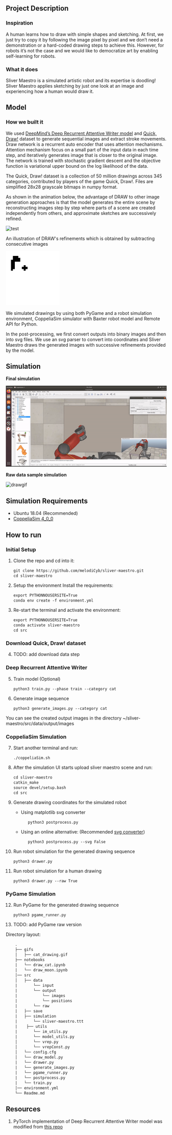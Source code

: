 ## Project Description

### Inspiration
A human learns how to draw with simple shapes and sketching.  At first, we just try to copy it by following the image pixel by pixel and we don’t need a demonstration or a hard-coded drawing steps to achieve this. However, for robots it’s not the case and we would like to democratize art by enabling self-learning for robots.

### What it does
Sliver Maestro is a simulated artistic robot and its expertise is doodling! Sliver Maestro applies sketching by just one look at an image and experiencing how a human would draw it. 

## Model


### How we built it

We used [DeepMind’s Deep Recurrent Attentive Writer model](https://deepmind.com/research/publications/draw-recurrent-neural-network-image-generation) and [Quick, Draw!](https://github.com/googlecreativelab/quickdraw-dataset) dataset to generate sequential images and extract stroke movements. 
Draw network is a recurrent auto encoder that uses attention mechanisms. Attention mechanism focus on a small part of the input data in each time step, and iteratively generates image that is closer to the original image. The network is trained with stochastic gradient descent and the
objective function is variational upper bound on the log likelihood of the data.

The Quick, Draw! dataset is a collection of 50 million drawings across 345 categories, contributed by players of the game Quick, Draw!. Files are simplified 28x28 grayscale bitmaps in numpy format. 


As shown in the animation below, the advantage of DRAW to  other image generation approaches is that the model generates the entire scene by reconstructing images step by step where parts of a scene are created independently from others, and approximate sketches are successively refined.
 

![test](https://github.com/melodiCyb/neural-networks/blob/master/catdraw.gif)

An illustration of DRAW's refinements which is obtained by subtracting consecutive images 

![drawpostprocess](https://github.com/melodiCyb/sliver-maestro/blob/master/gifs/postprocessed_draw.gif)


We simulated drawings by using both PyGame and a robot simulation environment, CoppeliaSim simulator with Baxter robot
 model and Remote API for Python.

In the post-processing, we first convert outputs into binary images and  then into svg files. We use an svg parser to convert into coordinates
 and Sliver Maestro draws the generated images with successive refinements provided by the model.

## Simulation 
 **Final simulation**

![bankstergif](https://github.com/melodiCyb/sliver-maestro/blob/master/gifs/generated.gif)


**Raw data sample simulation**

![drawgif](https://github.com/melodiCyb/baxter-drawing/blob/master/baxter_ws/baxter_drawing_cat.gif)



## Simulation Requirements

* Ubuntu 18.04 (Recommended)
* [CoppeliaSim 4_0_0](https://coppeliarobotics.com/previousVersions)

## How to run

### Initial Setup
1. Clone the repo and cd into it:
        
       git clone https://github.com/melodiCyb/sliver-maestro.git
       cd sliver-maestro
      
2. Setup the environment Install the requirements:

       export PYTHONNOUSERSITE=True
       conda env create -f environment.yml
       
3. Re-start the terminal and activate the environment:

       export PYTHONNOUSERSITE=True
       conda activate sliver-maestro
       cd src
      
### Download Quick, Draw! dataset

4. TODO: add download data step

### Deep Recurrent Attentive Writer

5. Train model (Optional) 

       python3 train.py --phase train --category cat
        
6. Generate image sequence 
    
       python3 generate_images.py --category cat

You can see the created output images in the directory ~/sliver-maestro/src/data/output/images    

### CoppeliaSim Simulation


7. Start another terminal and run:

       ./coppeliaSim.sh
       
8. After the simulation UI starts upload sliver maestro scene and run:
 
       cd sliver-maestro
       catkin_make
       source devel/setup.bash
       cd src
       
9. Generate drawing coordinates for the simulated robot
   * Using matplotlib svg converter
       
            python3 postprocess.py
        
   * Using an online alternative: (Recommended [svg converter](https://image.online-convert.com/convert-to-svg))
   
            python3 postprocess.py --svg False
       
        
       
10. Run robot simulation for the generated drawing sequence

        python3 drawer.py 
       
11. Run robot simulation for a human drawing 
        
        python3 drawer.py --raw True

### PyGame Simulation
       
12. Run PyGame for the generated drawing sequence
        
        python3 pgame_runner.py
        
13. TODO: add PyGame raw version 

Directory layout:

        .
        ├── gifs        
        │   ├── cat_drawing.gif
        ├── notebooks
        |   └── draw_cat.ipynb
        |   └── draw_moon.ipynb
        │── src
        │   ├── data         
        |       └── input
        |       └── output
        |           └── images
        |           └── positions
        |       └── raw      
        |   ├── save
        |   ├── simulation
        |       └── sliver-maestro.ttt
        |    ├── utils
        |       └── im_utils.py
        |       └── model_utils.py
        │       └── vrep.py
        │       └── vrepConst.py
        │   └── config.cfg
        │   └── draw_model.py
        |   └── drawer.py
        |   └── generate_images.py
        |   └── pgame_runner.py
        |   └── postprocess.py
        |   └── train.py
        │── environment.yml
        └── Readme.md
        
        
## Resources
1. PyTorch implementation of Deep Recurrent Attentive Writer model was modified from [this repo](https://github.com/chenzhaomin123/draw_pytorch)
